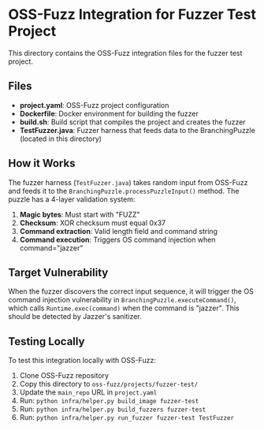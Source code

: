 # OSS-Fuzz Integration for Fuzzer Test Project

This directory contains the OSS-Fuzz integration files for the fuzzer test project.

## Files

- **project.yaml**: OSS-Fuzz project configuration
- **Dockerfile**: Docker environment for building the fuzzer
- **build.sh**: Build script that compiles the project and creates the fuzzer
- **TestFuzzer.java**: Fuzzer harness that feeds data to the BranchingPuzzle (located in this directory)

## How it Works

The fuzzer harness (`TestFuzzer.java`) takes random input from OSS-Fuzz and feeds it to the `BranchingPuzzle.processPuzzleInput()` method. The puzzle has a 4-layer validation system:

1. **Magic bytes**: Must start with "FUZZ"
2. **Checksum**: XOR checksum must equal 0x37
3. **Command extraction**: Valid length field and command string
4. **Command execution**: Triggers OS command injection when command="jazzer"

## Target Vulnerability

When the fuzzer discovers the correct input sequence, it will trigger the OS command injection vulnerability in `BranchingPuzzle.executeCommand()`, which calls `Runtime.exec(command)` when the command is "jazzer". This should be detected by Jazzer's sanitizer.

## Testing Locally

To test this integration locally with OSS-Fuzz:

1. Clone OSS-Fuzz repository
2. Copy this directory to `oss-fuzz/projects/fuzzer-test/`
3. Update the `main_repo` URL in `project.yaml`
4. Run: `python infra/helper.py build_image fuzzer-test`
5. Run: `python infra/helper.py build_fuzzers fuzzer-test`
6. Run: `python infra/helper.py run_fuzzer fuzzer-test TestFuzzer`